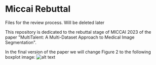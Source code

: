 # Miccai Rebuttal
Files for the review process. Will be deleted later

This repository is dedicated to the rebuttal stage of MICCAI 2023 of the paper "MultiTalent: A Multi-Dataset Approach to
Medical Image Segmentation". 

In the final version of the paper we will change Figure 2 to the following boxplot image: 
![alt text](docs/fig2.png)
